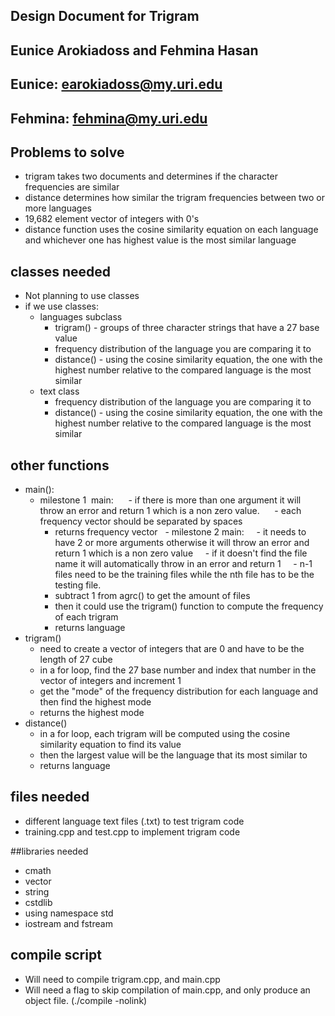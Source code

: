## Design Document for Trigram
## Eunice Arokiadoss and Fehmina Hasan

## Eunice: earokiadoss@my.uri.edu
## Fehmina: fehmina@my.uri.edu

## Problems to solve
- trigram takes two documents and determines if the character frequencies are similar
- distance determines how similar the trigram frequencies between two or more languages
- 19,682 element vector of integers with 0's
- distance function uses the cosine similarity equation on each language and whichever one has highest value is the most similar language

## classes needed
- Not planning to use classes
- if we use classes:
    - languages subclass
        - trigram() - groups of three character strings that have a 27 base value
        - frequency distribution of the language you are comparing it to
        - distance() - using the cosine similarity equation, the one with the highest number relative to the compared language is the most similar
    - text class
       - frequency distribution of the language you are comparing it to
       - distance() - using the cosine similarity equation, the one with the highest number relative to the compared language is the most similar

## other functions
- main():
    - milestone 1  main:
        - if there is more than one argument it will throw an error and return 1 which is a non zero value.
        - each frequency vector should be separated by spaces
        - returns frequency vector
    - milestone 2  main:
        - it needs to have 2 or more arguments otherwise it will throw an error and return 1 which is a non zero value
        - if it doesn't find the file name it will automatically throw in an error and return 1
        - n-1 files need to be the training files while the nth file has to be the testing file.
        - subtract 1 from agrc() to get the amount of files
        - then it could use the trigram() function to compute the frequency of each trigram
        - returns language
- trigram()
    - need to create a vector of integers that are 0 and have to be the length of 27 cube
    - in a for loop, find the 27 base number and index that number in the vector of integers and increment 1
    - get the "mode" of the frequency distribution for each language and then find the highest mode
    - returns the highest mode
- distance()
    - in a for loop, each trigram will be computed using the cosine similarity equation to find its value
    - then the largest value will be the language that its most similar to
    - returns language

## files needed
- different language text files (.txt) to test trigram code
- training.cpp and test.cpp to implement trigram code

##libraries needed
- cmath
- vector
- string
- cstdlib
- using namespace std
- iostream and fstream

## compile script
- Will need to compile trigram.cpp, and main.cpp
- Will need a flag to skip compilation of main.cpp, and only produce an
object file. (./compile -nolink)
